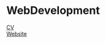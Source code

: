 # WebDevelopment
 
<!-- [CV](Html-Personal Site/index.html).
[This text links to gfg](https://write.geeksforgeeks.org/). -->
[CV](Html-Personal_Site/)
\
[Website](CSS-My_Site/)
